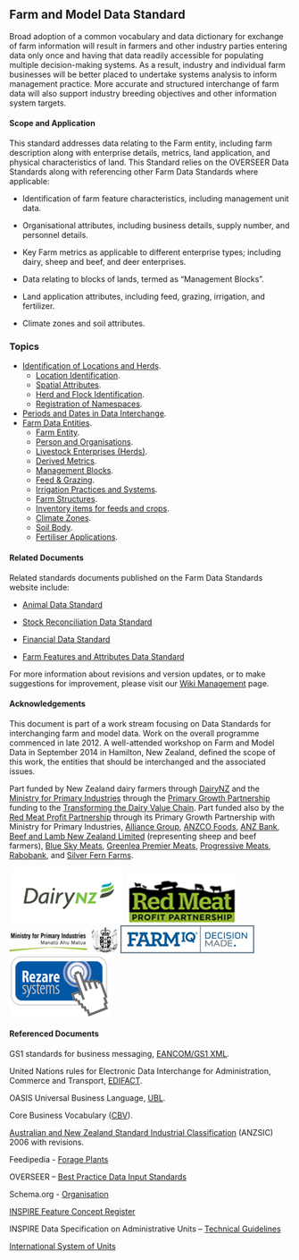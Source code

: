 ## Farm and Model Data Standard

Broad adoption of a common vocabulary and data dictionary for exchange of farm information will result in farmers and other industry parties entering data only once and having that data readily accessible for populating multiple decision-making systems. As a result, industry and individual farm businesses will be better placed to undertake systems analysis to inform management practice. More accurate and structured interchange of farm data will also support industry breeding objectives and other information system targets.

#### Scope and Application
This standard addresses data relating to the Farm entity, including farm description along with enterprise details, metrics, land application, and physical characteristics of land. This Standard relies on the OVERSEER Data Standards along with referencing other Farm Data Standards where applicable:

* Identification of farm feature characteristics, including management unit data.

* Organisational attributes, including business details, supply number, and personnel details. 

* Key Farm metrics as applicable to different enterprise types; including dairy, sheep and beef, and deer enterprises.

* Data relating to blocks of lands, termed as “Management Blocks”.

* Land application attributes, including feed, grazing, irrigation, and fertilizer.

* Climate zones and soil attributes.

### Topics

* [Identification of Locations and Herds](FMDS_Identification-of-Locations-and-Herds.md).
  * [Location Identification](FMDS_Identification-of-Locations-and-Herds.md#Location-Identification).
  * [Spatial Attributes](FMDS_Identification-of-Locations-and-Herds.md#Spatial-Attributes).
  * [Herd and Flock Identification](FMDS_Identification-of-Locations-and-Herds.md#Herd-and-Flock-Identification).
  * [Registration of Namespaces](FMDS_Identification-of-Locations-and-Herds.md#).
* [Periods and Dates in Data Interchange](FMDS_Periods-and-Dates-in-Data-Interchange.md).
* [Farm Data Entities](FMDS_Farm-Data-Entities.md).
  * [Farm Entity](FMDS_Farm-Data-Entities_Farm-Entity.md).
  * [Person and Organisations](FMDS_Farm-Data-Entities_Person-and-Organisations.md).
  * [Livestock Enterprises (Herds)](FMDS_Farm-Data-Entities_Livestock-Enterprises-(Herds).md).
  * [Derived Metrics](FMDS_Farm-Data-Entities_Derived-Metrics.md).
  * [Management Blocks](FMDS_Farm-Data-Entities_Management-Blocks.md).
  * [Feed & Grazing](FMDS_Farm-Data-Entities_Feed-&-Grazing.md).
  * [Irrigation Practices and Systems](FMDS_Farm-Data-Entities_Irrigation-Practices-and-Systems.md).
  * [Farm Structures](FMDS_Farm-Data-Entities_Farm-Structures.md).
  * [Inventory items for feeds and crops](FMDS_Farm-Data-Entities.md#Inventory-items-for-feeds-and-crops).
  * [Climate Zones](FMDS_Farm-Data-Entities.md#Climate-Zones).
  * [Soil Body](FMDS_Farm-Data-Entities_Soil-Body.md).
  * [Fertiliser Applications](FMDS_Farm-Data-Entities.md#Fertiliser-Applications).

#### Related Documents

Related standards documents published on the Farm Data Standards website include:

* [Animal Data Standard](https://github.com/Datalinker-Org/Farm-Data-Standards/blob/master/Animal%20Data%20Standards/README.md)

* [Stock Reconciliation Data Standard](https://github.com/Datalinker-Org/Farm-Data-Standards/blob/master/Stock%20Reconciliation/README.md)

* [Financial Data Standard](https://github.com/Datalinker-Org/Farm-Data-Standards/blob/master/Financial%20Data%20Standard/README.md)

* [Farm Features and Attributes Data Standard](https://github.com/Datalinker-Org/Farm-Data-Standards/blob/master/Farm%20Features%20and%20Attributes/README.md)

For more information about revisions and version updates, or to make suggestions for improvement, please visit our [Wiki Management](FMDS_Wiki-Management.md) page.

#### Acknowledgements

This document is part of a work stream focusing on Data Standards for interchanging farm and model data. Work on the overall programme commenced in late 2012.  A well-attended workshop on Farm and Model Data in September 2014 in Hamilton, New Zealand, defined the scope of this work, the entities that should be interchanged and the associated issues.

Part funded by New Zealand dairy farmers through [DairyNZ](https://www.dairynz.co.nz/) and the [Ministry for Primary Industries](https://www.mpi.govt.nz/) through the [Primary Growth Partnership](https://www.mpi.govt.nz/funding-and-programmes/sustainable-food-and-fibre-futures/primary-growth-partnership/) funding to the [Transforming the Dairy Value Chain](https://www.mpi.govt.nz/funding-and-programmes/sustainable-food-and-fibre-futures/primary-growth-partnership/completed-pgp-programmes/transforming-the-dairy-value-chain/). Part funded also by the [Red Meat Profit Partnership](https://www.rmpp.co.nz/) through its Primary Growth Partnership with Ministry for Primary Industries, [Alliance Group](https://www.alliance.co.nz/), [ANZCO Foods](https://anzcofoods.com/), [ANZ Bank](https://www.anz.com/), [Beef and Lamb New Zealand Limited](https://beeflambnz.com/) (representing sheep and beef farmers), [Blue Sky Meats](https://bluesky.co.nz/), [Greenlea Premier Meats](https://www.greenlea.co.nz/), [Progressive Meats](https://www.progressivemeats.co.nz/), [Rabobank](https://www.rabobank.com/), and [Silver Fern Farms](https://www.silverfernfarms.com/). 

![DairyNZLogo](https://github.com/Datalinker-Org/Farm-Data-Standards/blob/master/Images/DairyNZ_205x100.png)
![RMPPLogo](https://github.com/Datalinker-Org/Farm-Data-Standards/blob/master/Images/RMPP_1_75.png)
![MPILogo](https://github.com/Datalinker-Org/Farm-Data-Standards/blob/master/Images/MPI.png)
![FARMIQLogo](https://github.com/Datalinker-Org/Farm-Data-Standards/blob/master/Images/FarmIQ_240x50.png)
![RezareSystemsLogo](https://github.com/Datalinker-Org/Farm-Data-Standards/blob/master/Images/RezareSystems_180x110.png)

#### Referenced Documents

GS1 standards for business messaging, [EANCOM/GS1 XML](http://www.gs1.org/gsmp/kc/ecom/eancom_overview).

United Nations rules for Electronic Data Interchange for Administration, Commerce and Transport, [EDIFACT](http://www.unece.org/cefact/edifact/welcome.html).

OASIS Universal Business Language, [UBL](http://docs.oasis-open.org/ubl/os-UBL-2.1/UBL-2.1.html).

Core Business Vocabulary ([CBV](http://www.gs1.org/gsmp/kc/epcglobal/cbv)).

[Australian and New Zealand Standard Industrial Classification](http://www.abs.gov.au/AUSSTATS/abs@.nsf/DetailsPage/1292.02006%20(Revision%202.0)?OpenDocument) (ANZSIC) 2006 with revisions.

Feedipedia - [Forage Plants](https://www.feedipedia.org/content/feeds?category=15965&name=&common-name=&species=All&synonym=&status=All)

OVERSEER – [Best Practice Data Input Standards](https://www.waikatoregion.govt.nz/assets/WRC/Council/Policy-and-Plans/HR/ReadProposedPlan/Overseer.pdf)

Schema.org - [Organisation](http://schema.org/Organization)

[INSPIRE Feature Concept Register](http://inspire.ec.europa.eu/featureconcept)

INSPIRE Data Specification on Administrative Units – [Technical Guidelines](https://inspire.ec.europa.eu/id/document/tg/au)

[International System of Units](https://en.wikipedia.org/wiki/International_System_of_Units)
